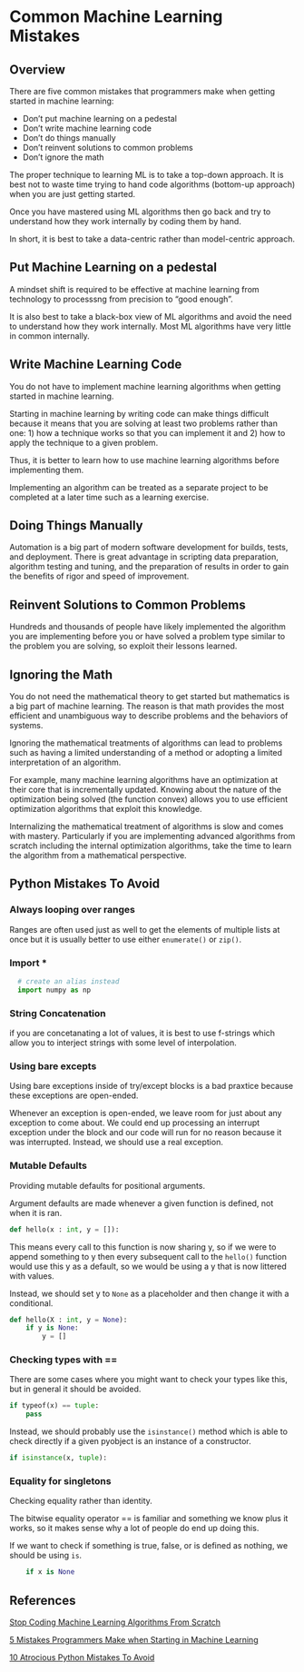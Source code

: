 # Common Machine Learning Mistakes

## Overview

There are five common mistakes that programmers make when getting started in machine learning:

- Don’t put machine learning on a pedestal
- Don’t write machine learning code
- Don’t do things manually
- Don’t reinvent solutions to common problems
- Don’t ignore the math

The proper technique to learning ML is to take a top-down approach. It is best not to waste time trying to hand code algorithms (bottom-up approach) when you are just getting started. 

Once you have mastered using ML algorithms then go back and try to understand how they work internally by coding them by hand. 

In short, it is best to take a data-centric rather than model-centric approach. 


## Put Machine Learning on a pedestal

A mindset shift is required to be effective at machine learning from technology to processsng from precision to “good enough”.

It is also best to take a black-box view of ML algorithms and avoid the need to understand how they work internally. Most ML algorithms have very little in common internally. 


## Write Machine Learning Code

You do not have to implement machine learning algorithms when getting started in machine learning.

Starting in machine learning by writing code can make things difficult because it means that you are solving at least two problems rather than one: 1) how a technique works so that you can implement it and 2) how to apply the technique to a given problem.

Thus, it is better to learn how to use machine learning algorithms before implementing them.

Implementing an algorithm can be treated as a separate project to be completed at a later time such as a learning exercise. 

## Doing Things Manually

Automation is a big part of modern software development for builds, tests, and deployment. There is great advantage in scripting data preparation, algorithm testing and tuning, and the preparation of results in order to gain the benefits of rigor and speed of improvement.

## Reinvent Solutions to Common Problems

Hundreds and thousands of people have likely implemented the algorithm you are implementing before you or have solved a problem type similar to the problem you are solving, so exploit their lessons learned.

## Ignoring the Math

You do not need the mathematical theory to get started but mathematics is a big part of machine learning. The reason is that math provides the most efficient and unambiguous way to describe problems and the behaviors of systems.

Ignoring the mathematical treatments of algorithms can lead to problems such as having a limited understanding of a method or adopting a limited interpretation of an algorithm. 

For example, many machine learning algorithms have an optimization at their core that is incrementally updated. Knowing about the nature of the optimization being solved (the function convex) allows you to use efficient optimization algorithms that exploit this knowledge.

Internalizing the mathematical treatment of algorithms is slow and comes with mastery. Particularly if you are implementing advanced algorithms from scratch including the internal optimization algorithms, take the time to learn the algorithm from a mathematical perspective.



## Python Mistakes To Avoid

### Always looping over ranges

Ranges are often used just as well to get the elements of multiple lists at once but it is usually better to use either `enumerate()` or `zip()`. 

### Import *

```py
  # create an alias instead
  import numpy as np
```

### String Concatenation

if you are concetanating a lot of values, it is best to use f-strings which  allow you to interject strings with some level of interpolation.

### Using bare excepts

Using bare exceptions inside of try/except blocks is a bad praxtice because these exceptions are open-ended. 

Whenever an exception is open-ended, we leave room for just about any exception to come about. We could end up processing an interrupt exception under the block and our code will run for no reason because it was interrupted. Instead, we should use a real exception.

### Mutable Defaults

Providing mutable defaults for positional arguments. 

Argument defaults are made whenever a given function is defined, not when it is ran.

```py
def hello(x : int, y = []):
```

This means every call to this function is now sharing y, so if we were to append something to y then every subsequent call to the `hello()` function would use this y as a default, so we would be using a y that is now littered with values. 

Instead, we should set y to `None` as a placeholder and then change it with a conditional.

```py
def hello(X : int, y = None):
    if y is None:
        y = []
```

### Checking types with ==

There are some cases where you might want to check your types like this, but in general it should be avoided.

```py
if typeof(x) == tuple:
    pass
```

Instead, we should probably use the `isinstance()` method which is able to check directly if a given pyobject is an instance of a constructor.

```py
if isinstance(x, tuple):
```

### Equality for singletons

Checking equality rather than identity. 

The bitwise equality operator == is familiar and something we know plus it works, so it makes sense why a lot of people do end up doing this. 

If we want to check if something is true, false, or is defined as nothing, we should be using `is`. 

```py
    if x is None
```



## References

[Stop Coding Machine Learning Algorithms From Scratch](https://machinelearningmastery.com/dont-implement-machine-learning-algorithms/)

[5 Mistakes Programmers Make when Starting in Machine Learning](https://machinelearningmastery.com/mistakes-programmers-make-when-starting-in-machine-learning/)

[10 Atrocious Python Mistakes To Avoid](https://towardsdatascience.com/10-atrocious-python-mistakes-to-avoid-12fb228d60a1)


